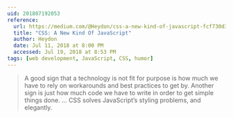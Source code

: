 ```yaml
---
uid: 201807192053
reference: 
  url: https://medium.com/@Heydon/css-a-new-kind-of-javascript-fcf730d33ce7
  title: "CSS: A New Kind Of JavaScript"
  author: Heydon
  date: Jul 11, 2018 at 8:00 PM
  accessed: Jul 19, 2018 at 8:53 PM
tags: [web development, JavaScript, CSS, humor]
---
```


> A good sign that a technology is not fit for purpose is how much we have to rely on workarounds and best practices to get by. Another sign is just how much code we have to write in order to get simple things done. … CSS solves JavaScript’s styling problems, and elegantly.
